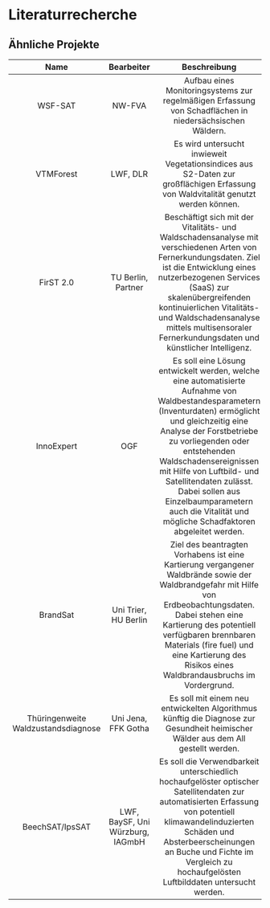 # Literaturrecherche

## Ähnliche Projekte

|                 Name                |            Bearbeiter            |                                                                                                                                                                                               Beschreibung                                                                                                                                                                                              |                                                Daten                                               |                             Methoden                            |    Laufzeit   |
|:-----------------------------------:|:--------------------------------:|:-------------------------------------------------------------------------------------------------------------------------------------------------------------------------------------------------------------------------------------------------------------------------------------------------------------------------------------------------------------------------------------------------------:|:--------------------------------------------------------------------------------------------------:|:---------------------------------------------------------------:|:-------------:|
| WSF-SAT                             | NW-FVA                           | Aufbau eines Monitoringsystems zur regelmäßigen Erfassung von Schadflächen in niedersächsischen Wäldern.                                                                                                                                                                                                                                                                                                | Sentinel-2, PlanetLabs                                                                             | Random-Forest Klassifizierung                                   | 2020-2023     |
| VTMForest                           | LWF, DLR                         | Es wird untersucht inwieweit Vegetationsindices aus S2-Daten zur großflächigen Erfassung von Waldvitalität genutzt werden können.                                                                                                                                                                                                                                                                       | Sentinel-2, Umweltmonitoring Bayern                                                                | Indices                                                         | 2020 (?)      |
| FirST 2.0                           | TU Berlin, Partner               | Beschäftigt sich mit der Vitalitäts- und Waldschadensanalyse mit verschiedenen Arten von Fernerkundungsdaten. Ziel ist die Entwicklung eines nutzerbezogenen Services (SaaS) zur skalenübergreifenden kontinuierlichen Vitalitäts- und Waldschadensanalyse mittels multisensoraler Fernerkundungsdaten und künstlicher Intelligenz.                                                                     | optisch, radar, hyperspektral, Laser (Drohne und Satellit) PlanetLabs, IceEye, Sentinel, EnMap ... | KI, Zeitreihentools (BFAST, Land-Trendr), Höhenmodelldiffrenzen | 2020-2023 (?) |
| InnoExpert                          | OGF                              | Es soll eine Lösung entwickelt werden, welche eine automatisierte Aufnahme von Waldbestandesparametern (Inventurdaten) ermöglicht und gleichzeitig eine Analyse der Forstbetriebe zu vorliegenden oder entstehenden Waldschadensereignissen mit Hilfe von Luftbild- und Satellitendaten zulässt. Dabei sollen aus Einzelbaumparametern auch die Vitalität und mögliche Schadfaktoren abgeleitet werden. | Inventurdaten, hochaufgelöste Drohnen-, Luftbild- und Satellitendaten                              |                                                                 | 2020-2022     |
| BrandSat                            | Uni Trier, HU Berlin             | Ziel des beantragten Vorhabens ist eine Kartierung vergangener Waldbrände sowie der Waldbrandgefahr mit Hilfe von Erdbeobachtungsdaten. Dabei stehen eine Kartierung des potentiell verfügbaren brennbaren Materials (fire fuel) und eine Kartierung des Risikos eines Waldbrandausbruchs im Vordergrund.                                                                                               | Sentinel-2, Sentinel-1                                                                             |                                                                 | 2020-2022     |
| Thüringenweite Waldzustandsdiagnose | Uni Jena, FFK Gotha              | Es soll mit einem neu entwickelten Algorithmus künftig die Diagnose zur Gesundheit heimischer Wälder aus dem All gestellt werden.                                                                                                                                                                                                                                                                       | Sentinel-2                                                                                         | NDVI Zustand und Veränderung (?)                                | 2019-2020 (?) |
| BeechSAT/IpsSAT                     | LWF, BaySF, Uni Würzburg, IAGmbH | Es soll die Verwendbarkeit unterschiedlich hochaufgelöster optischer Satellitendaten zur automatisierten Erfassung von potentiell klimawandelinduzierten Schäden und Absterbeerscheinungen an Buche und Fichte im Vergleich zu hochaufgelösten Luftbilddaten untersucht werden.                                                                                                                         | hochaufgelöste optischer Satellitendaten (WorldView-3, SkySAT, Planet Dove, RapidEye, Sentinel-2)  | KI                                                              | 2019-2022 (?) |
